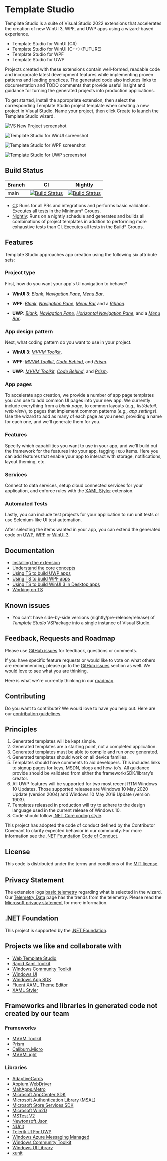 # Template Studio

Template Studio is a suite of Visual Studio 2022 extensions that accelerates the creation of new WinUI 3, WPF, and UWP apps using a wizard-based experience.

* Template Studio for WinUI (C#)
* Template Studio for WinUI (C++) (FUTURE)
* Template Studio for WPF
* Template Studio for UWP

Projects created with these extensions contain well-formed, readable code and incorporate latest development features while implementing proven patterns and leading practices. The generated code also includes links to documentation and TODO comments that provide useful insight and guidance for turning the generated projects into production applications.

To get started, install the appropriate extension, then select the corresponding Template Studio project template when creating a new project in Visual Studio. Name your project, then click Create to launch the Template Studio wizard.

![VS New Project screenshot](./docs/resources/getting-started/VS%20-%20New%20Project%20-%20WinUI.png)

![Template Studio for WinUI screenshot](./docs/resources/getting-started/Wizard%20-%20Project%20Types%20-%20WinUI.png)

![Template Studio for WPF screenshot](./docs/resources/getting-started/Wizard%20-%20Project%20Types%20-%20WPF.png)

![Template Studio for UWP screenshot](./docs/resources/getting-started/Wizard%20-%20Project%20Types%20-%20UWP.png)

## Build Status

|Branch   |CI                |Nightly           |
|:--------|:----------------:|:----------------:|
|main|[![Build Status](https://winappstudio.visualstudio.com/WTS/_apis/build/status/Template%20Studio/CI?branchName=main)](https://winappstudio.visualstudio.com/WTS/_build/latest?definitionId=187&branchName=main)|[![Build Status](https://winappstudio.visualstudio.com/WTS/_apis/build/status/Template%20Studio/Nightly?branchName=main)](https://winappstudio.visualstudio.com/WTS/_build/latest?definitionId=193&branchName=main)|

- [CI](https://github.com/microsoft/TemplateStudio/blob/main/_build/pipelines/ci.yml): Runs for all PRs and integrations and performs basic validation. Executes all tests in the Minimum* Groups.
- [Nightly](https://github.com/microsoft/TemplateStudio/blob/main/_build/pipelines/nightly.yml): Runs on a nightly schedule and generates and builds all combinations of project templates in addition to performing more exhaustive tests than CI. Executes all tests in the Build* Groups.

## Features

Template Studio approaches app creation using the following six attribute sets:

### **Project type**

First, how do you want your app's UI navigation to behave?

- **WinUI 3**: *[Blank](./docs/WinUI/projectTypes/blank.md)*, *[Navigation Pane](./docs/WinUI/projectTypes/navigationpane.md)*, *[Menu Bar](./docs/WinUI/projectTypes/menubar.md)*.

- **WPF**: *[Blank](./docs/WPF/projectTypes/blank.md)*, *[Navigation Pane](./docs/WPF/projectTypes/navigationpane.md)*, *[Menu Bar](./docs/WPF/projectTypes/menubar.md)* and a *[Ribbon](./docs/WPF/projectTypes/ribbon.md)*.

- **UWP**: *[Blank](./docs/UWP/projectTypes/blank.md)*, *[Navigation Pane](./docs/UWP/projectTypes/navigationpane.md)*, *[Horizontal Navigation Pane](./docs/UWP/projectTypes/horizontalnavigationpane.md)*, and a *[Menu Bar](./docs/UWP/projectTypes/menubar.md)*.

### **App design pattern**

Next, what coding pattern do you want to use in your project.

- **WinUI 3**: *[MVVM Toolkit](./docs/WinUI/frameworks/mvvmtoolkit.md)*.

- **WPF**: *[MVVM Toolkit](./docs/WPF/frameworks/mvvmtoolkit.md)*, *[Code Behind](./docs/WPF/frameworks/codebehind.md)*, and *[Prism](./docs/WPF/frameworks/prism.md)*.

- **UWP**: *[MVVM Toolkit](./docs/UWP/frameworks/mvvmtoolkit.md)*, *[Code Behind](./docs/UWP/frameworks/codebehind.md)*, and *[Prism](./docs/UWP/frameworks/prism.md)*.

### **App pages**

To accelerate app creation, we provide a number of app page templates you can use to add common UI pages into your new app. We currently include everything from a *blank page*, to common layouts (*e.g., list/detail, web view*), to pages that implement common patterns (*e.g., app settings*). Use the wizard to add as many of each page as you need, providing a name for each one, and we'll generate them for you.

### **Features**

Specify which capabilities you want to use in your app, and we'll build out the framework for the features into your app, tagging `TODO` items. Here you can add features that enable your app to interact with storage, notifications, layout theming, etc.

### **Services**

Connect to data services, setup cloud connected services for your application, and enforce rules with the [XAML Styler](https://github.com/Xavalon/XamlStyler) extension.

### **Automated Tests**

Lastly, you can include test projects for your application to run unit tests or use Selenium-like UI test automation.

After selecting the items wanted in your app, you can extend the generated code on [UWP](./docs/UWP/getting-started-endusers.md), [WPF](./docs/WPF/getting-started-endusers.md) or [WinUI 3](./docs/WinUI/readme.md).

## Documentation

- [Installing the extension](./docs/getting-started-extension.md)
- [Understand the core concepts](./docs/concepts.md)
- [Using TS to build UWP apps](./docs/UWP/getting-started-endusers.md)
- [Using TS to build WPF apps](./docs/WPF/getting-started-endusers.md)
- [Using TS to build WinUI 3 in Desktop apps](./docs/WinUI/readme.md)
- [Working on TS](./docs/getting-started-developers.md)

## Known issues

- You can't have side-by-side versions (nightly/pre-release/release) of *Template Studio* VSPackage into a single instance of Visual Studio.

## Feedback, Requests and Roadmap

Please use [GitHub issues](https://github.com/microsoft/TemplateStudio/issues) for feedback, questions or comments.

If you have specific feature requests or would like to vote on what others are recommending, please go to the [GitHub issues](https://github.com/microsoft/TemplateStudio/issues) section as well.  We would love to see what you are thinking.

Here is what we're currently thinking in our [roadmap](./docs/roadmap.md).

## Contributing

Do you want to contribute? We would love to have you help out. Here are our [contribution guidelines](CONTRIBUTING.md).

## Principles

1. Generated templates will be kept simple.
2. Generated templates are a starting point, not a completed application.
3. Generated templates must be able to compile and run once generated.
4. Generated templates should work on all device families.
5. Templates should have comments to aid developers. This includes links to signup pages for keys, MSDN, blogs and how-to's.  All guidance provide should be validated from either the framework/SDK/library’s creator.
6. All UWP features will be supported for two most recent RTM Windows 10 Updates. Those supported releases are Windows 10 May 2020 Update (version 2004) and Windows 10 May 2019 Update (version 1903).
7. Templates released in production will try to adhere to the design language used in the current release of Windows 10.
8. Code should follow [.NET Core coding style](https://github.com/dotnet/runtime/blob/main/docs/coding-guidelines/coding-style.md).

This project has adopted the code of conduct defined by the Contributor Covenant to clarify expected behavior in our community.
For more information see the [.NET Foundation Code of Conduct](https://dotnetfoundation.org/code-of-conduct).

## License

This code is distributed under the terms and conditions of the [MIT license](LICENSE.md).

## Privacy Statement

The extension logs [basic telemetry](./docs/telemetry.md) regarding what is selected in the wizard. Our [Telemetry Data](./docs/telemetryData.md) page has the trends from the telemetry. Please read the [Microsoft privacy statement](http://go.microsoft.com/fwlink/?LinkId=521839) for more information.

## .NET Foundation

This project is supported by the [.NET Foundation](https://dotnetfoundation.org).

## Projects we like and collaborate with

- [Web Template Studio](https://github.com/Microsoft/WebTemplateStudio)
- [Rapid Xaml Toolkit](https://github.com/Microsoft/Rapid-XAML-Toolkit)
- [Windows Community Toolkit](https://github.com/Microsoft/WindowsCommunityToolkit)
- [Windows UI](https://github.com/microsoft/microsoft-ui-xaml)
- [Windows App SDK](https://github.com/microsoft/WindowsAppSDK)
- [Fluent XAML Theme Editor](https://github.com/Microsoft/fluent-xaml-theme-editor)
- [XAML Styler](https://github.com/Xavalon/XamlStyler)

## Frameworks and libraries in generated code not created by our team

### Frameworks
- [MVVM Toolkit](https://aka.ms/mvvmtoolkit)
- [Prism](https://github.com/PrismLibrary/Prism)
- [Caliburn.Micro](https://github.com/Caliburn-Micro/Caliburn.Micro)
- [MVVMLight](https://github.com/lbugnion/mvvmlight)


### Libraries

- [AdaptiveCards](https://adaptivecards.io/)
- [Appium.WebDriver](https://github.com/appium/appium-dotnet-driver)
- [MahApps.Metro](https://github.com/MahApps/MahApps.Metro)
- [Microsoft AppCenter SDK](https://github.com/Microsoft/AppCenter-SDK-DotNet)
- [Microsoft Authentication Library (MSAL)](https://github.com/AzureAD/microsoft-authentication-library-for-dotnet)
- [Microsoft Store Services SDK](https://marketplace.visualstudio.com/items?itemName=AdMediator.MicrosoftStoreServicesSDK)
- [Microsoft Win2D](https://github.com/Microsoft/Win2D)
- [MSTest V2](https://github.com/microsoft/testfx)
- [Newtonsoft.Json](https://github.com/JamesNK/Newtonsoft.Json)
- [NUnit](https://nunit.org/)
- [Telerik UI For UWP](https://github.com/telerik/UI-For-UWP)
- [Windows Azure Messaging Managed](https://www.nuget.org/packages/WindowsAzure.Messaging.Managed)
- [Windows Community Toolkit](https://github.com/Microsoft/WindowsCommunityToolkit)
- [Windows UI Library](https://github.com/Microsoft/microsoft-ui-xaml)
- [xunit](https://github.com/xunit/xunit)
